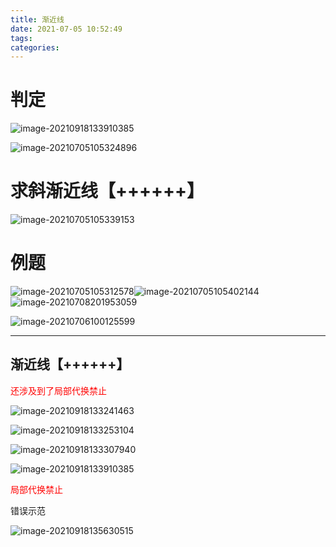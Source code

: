 ```yaml
---
title: 渐近线
date: 2021-07-05 10:52:49
tags:
categories:
---
```


# 判定

![image-20210918133910385](https://gitee.com/simple_one1/pic/raw/master/image-20210918133910385.png)



![image-20210705105324896](https://gitee.com/simple_one1/pic/raw/master/image-20210705105324896.png)



# 求斜渐近线【++++++】

![image-20210705105339153](https://gitee.com/simple_one1/pic/raw/master/image-20210705105339153.png)

# 例题

![image-20210705105312578](https://gitee.com/simple_one1/pic/raw/master/image-20210705105312578.png)![image-20210705105402144](https://gitee.com/simple_one1/pic/raw/master/image-20210705105402144.png)![image-20210708201953059](https://gitee.com/simple_one1/pic/raw/master/image-20210708201953059.png)

![image-20210706100125599](https://gitee.com/simple_one1/pic/raw/master/image-20210706100125599.png)

---

## 渐近线【++++++】

<font color=red>还涉及到了局部代换禁止</font>

![image-20210918133241463](https://gitee.com/simple_one1/pic/raw/master/image-20210918133241463.png)

![image-20210918133253104](https://gitee.com/simple_one1/pic/raw/master/image-20210918133253104.png)

![image-20210918133307940](https://gitee.com/simple_one1/pic/raw/master/image-20210918133307940.png)

![image-20210918133910385](https://gitee.com/simple_one1/pic/raw/master/image-20210918133910385.png)

<font color=red>局部代换禁止</font>

错误示范

![image-20210918135630515](https://gitee.com/simple_one1/pic/raw/master/image-20210918135630515.png)

